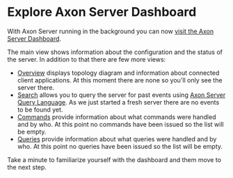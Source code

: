 # Explore Axon Server Dashboard

With Axon Server running in the background you can now [visit the Axon Server Dashboard](https://[[HOST_SUBDOMAIN]]-8024-[[KATACODA_HOST]].environments.katacoda.com/).

The main view shows information about the configuration and the status of the server. In addition to that there are few more views:

 - [Overview](https://[[HOST_SUBDOMAIN]]-8024-[[KATACODA_HOST]].environments.katacoda.com/#overview) displays topology diagram and information about connected client applications. At this moment there are none so you'll only see the server there. 
 - [Search](https://[[HOST_SUBDOMAIN]]-8024-[[KATACODA_HOST]].environments.katacoda.com/#query) allows you to query the server for past events using [Axon Server Query Language](https://docs.axoniq.io/reference-guide/appendices/query-reference). As we just started a fresh server there are no events to be found yet.
 - [Commands](https://[[HOST_SUBDOMAIN]]-8024-[[KATACODA_HOST]].environments.katacoda.com/#commands) provide information about what commands were handled and by who. At this point no commands have been issued so the list will be empty.
 - [Queries](https://[[HOST_SUBDOMAIN]]-8024-[[KATACODA_HOST]].environments.katacoda.com/#queries) provide information about what queries were handled and by who. At this point no queries have been issued so the list will be empty.

 Take a minute to familiarize yourself with the dashboard and them move to the next step.